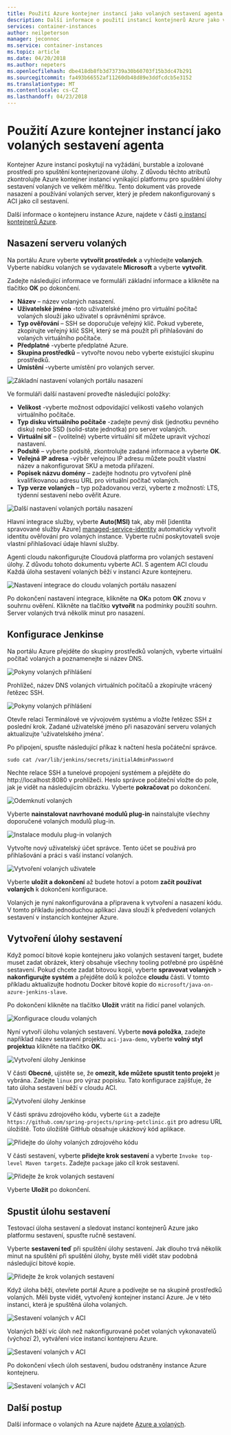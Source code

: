 ```yaml
---
title: Použití Azure kontejner instancí jako volaných sestavení agenta
description: Další informace o použití instancí kontejnerů Azure jako volaných sestavení agenta.
services: container-instances
author: neilpeterson
manager: jeconnoc
ms.service: container-instances
ms.topic: article
ms.date: 04/20/2018
ms.author: nepeters
ms.openlocfilehash: dbe418db8fb3d73739a30b60703f15b3dc47b291
ms.sourcegitcommit: fa493b66552af11260db48d89e3ddfcdcb5e3152
ms.translationtype: MT
ms.contentlocale: cs-CZ
ms.lasthandoff: 04/23/2018
---
```

# <a name="use-azure-container-instances-as-a-jenkins-build-agent"></a>Použití Azure kontejner instancí jako volaných sestavení agenta

Kontejner Azure instancí poskytují na vyžádání, burstable a izolované prostředí pro spuštění kontejnerizované úlohy. Z důvodu těchto atributů zkontrolujte Azure kontejner instancí vynikající platformu pro spuštění úlohy sestavení volaných ve velkém měřítku. Tento dokument vás provede nasazení a používání volaných server, který je předem nakonfigurovaný s ACI jako cíl sestavení.

Další informace o kontejneru instance Azure, najdete v části [o instancí kontejnerů Azure][about-aci].

## <a name="deploy-jenkins-server"></a>Nasazení serveru volaných

Na portálu Azure vyberte **vytvořit prostředek** a vyhledejte **volaných**. Vyberte nabídku volaných se vydavatele **Microsoft** a vyberte **vytvořit**.

Zadejte následující informace ve formuláři základní informace a klikněte na tlačítko **OK** po dokončení.

- **Název** – název volaných nasazení.
- **Uživatelské jméno** -toto uživatelské jméno pro virtuální počítač volaných slouží jako uživatel s oprávněními správce.
- **Typ ověřování** – SSH se doporučuje veřejný klíč. Pokud vyberete, zkopírujte veřejný klíč SSH, který se má použít při přihlašování do volaných virtuálního počítače.
- **Předplatné** -vyberte předplatné Azure.
- **Skupina prostředků** – vytvořte novou nebo vyberte existující skupinu prostředků.
- **Umístění** -vyberte umístění pro volaných server.

![Základní nastavení volaných portálu nasazení](./media/container-instances-jenkins/jenkins-portal-01.png)

Ve formuláři další nastavení proveďte následující položky:

- **Velikost** -vyberte možnost odpovídající velikosti vašeho volaných virtuálního počítače.
- **Typ disku virtuálního počítače** -zadejte pevný disk (jednotku pevného disku) nebo SSD (solid-state jednotka) pro server volaných.
- **Virtuální síť** – (volitelné) vyberte virtuální síť můžete upravit výchozí nastavení.
- **Podsítě** – vyberte podsítě, zkontrolujte zadané informace a vyberte **OK**.
- **Veřejná IP adresa** -výběr veřejnou IP adresu můžete použít vlastní název a nakonfigurovat SKU a metoda přiřazení.
- **Popisek názvu domény** – zadejte hodnotu pro vytvoření plně kvalifikovanou adresu URL pro virtuální počítač volaných.
- **Typ verze volaných** – typ požadovanou verzi, vyberte z možností: LTS, týdenní sestavení nebo ověřit Azure.

![Další nastavení volaných portálu nasazení](./media/container-instances-jenkins/jenkins-portal-02.png)

Hlavní integrace služby, vyberte **Auto(MSI)** tak, aby měl [identita spravované služby Azure] [ managed-service-identity] automaticky vytvořit identitu ověřování pro volaných instance. Vyberte ruční poskytovateli svoje vlastní přihlašovací údaje hlavní služby.

Agenti cloudu nakonfigurujte Cloudová platforma pro volaných sestavení úlohy. Z důvodu tohoto dokumentu vyberte ACI. S agentem ACI cloudu Každá úloha sestavení volaných běží v instanci Azure kontejneru.

![Nastavení integrace do cloudu volaných portálu nasazení](./media/container-instances-jenkins/jenkins-portal-03.png)

Po dokončení nastavení integrace, klikněte na **OK**a potom **OK** znovu v souhrnu ověření. Klikněte na tlačítko **vytvořit** na podmínky použití souhrn. Server volaných trvá několik minut pro nasazení.

## <a name="configure-jenkins"></a>Konfigurace Jenkinse

Na portálu Azure přejděte do skupiny prostředků volaných, vyberte virtuální počítač volaných a poznamenejte si název DNS.

![Pokyny volaných přihlášení](./media/container-instances-jenkins/jenkins-portal-fqdn.png)

Prohlížeč, název DNS volaných virtuálních počítačů a zkopírujte vrácený řetězec SSH.

![Pokyny volaných přihlášení](./media/container-instances-jenkins/jenkins-portal-04.png)

Otevře relaci Terminálové ve vývojovém systému a vložte řetězec SSH z poslední krok. Zadané uživatelské jméno při nasazování serveru volaných aktualizujte 'uživatelského jména'.

Po připojení, spusťte následující příkaz k načtení hesla počáteční správce.

```
sudo cat /var/lib/jenkins/secrets/initialAdminPassword
```

Nechte relace SSH a tunelové propojení systémem a přejděte do http://localhost:8080 v prohlížeči. Heslo správce počáteční vložte do pole, jak je vidět na následujícím obrázku. Vyberte **pokračovat** po dokončení.

![Odemknutí volaných](./media/container-instances-jenkins/jenkins-portal-05.png)

Vyberte **nainstalovat navrhované modulů plug-in** nainstalujte všechny doporučené volaných modulů plug-in.

![Instalace modulu plug-in volaných](./media/container-instances-jenkins/jenkins-portal-06.png)

Vytvořte nový uživatelský účet správce. Tento účet se používá pro přihlašování a práci s vaší instancí volaných.

![Vytvoření volaných uživatele](./media/container-instances-jenkins/jenkins-portal-07.png)

Vyberte **uložit a dokončení** až budete hotoví a potom **začít používat volaných** k dokončení konfigurace.

Volaných je nyní nakonfigurována a připravena k vytvoření a nasazení kódu. V tomto příkladu jednoduchou aplikaci Java slouží k předvedení volaných sestavení v instancích kontejner Azure.

## <a name="create-build-job"></a>Vytvoření úlohy sestavení

Když pomocí bitové kopie kontejneru jako volaných sestavení target, budete muset zadat obrázek, který obsahuje všechny tooling potřebné pro úspěšné sestavení. Pokud chcete zadat bitovou kopii, vyberte **spravovat volaných** > **nakonfigurujte systém** a přejděte dolů k položce **cloudu** části. V tomto příkladu aktualizujte hodnotu Docker bitové kopie do `microsoft/java-on-azure-jenkins-slave`.

Po dokončení klikněte na tlačítko **Uložit** vrátit na řídicí panel volaných.

![Konfigurace cloudu volaných](./media/container-instances-jenkins/jenkins-aci-image.png)

Nyní vytvoří úlohu volaných sestavení. Vyberte **nová položka**, zadejte například název sestavení projektu `aci-java-demo`, vyberte **volný styl projektu**a klikněte na tlačítko **OK**.

![Vytvoření úlohy Jenkinse](./media/container-instances-jenkins/jenkins-new-job.png)

V části **Obecné**, ujistěte se, že **omezit, kde můžete spustit tento projekt** je vybrána. Zadejte `linux` pro výraz popisku. Tato konfigurace zajišťuje, že tato úloha sestavení běží v cloudu ACI.

![Vytvoření úlohy Jenkinse](./media/container-instances-jenkins/jenkins-job-01.png)

V části správu zdrojového kódu, vyberte `Git` a zadejte `https://github.com/spring-projects/spring-petclinic.git` pro adresu URL úložiště. Toto úložiště GitHub obsahuje ukázkový kód aplikace.

![Přidejte do úlohy volaných zdrojového kódu](./media/container-instances-jenkins/jenkins-job-02.png)

V části sestavení, vyberte **přidejte krok sestavení** a vyberte `Invoke top-level Maven targets`. Zadejte `package` jako cíl krok sestavení.

![Přidejte že krok volaných sestavení](./media/container-instances-jenkins/jenkins-job-03.png)

Vyberte **Uložit** po dokončení.

## <a name="run-the-build-job"></a>Spustit úlohu sestavení

Testovací úloha sestavení a sledovat instancí kontejnerů Azure jako platformu sestavení, spusťte ručně sestavení.

Vyberte **sestavení teď** při spuštění úlohy sestavení. Jak dlouho trvá několik minut na spuštění při spuštění úlohy, byste měli vidět stav podobná následující bitové kopie.

![Přidejte že krok volaných sestavení](./media/container-instances-jenkins/jenkins-job-status.png)

Když úloha běží, otevřete portál Azure a podívejte se na skupině prostředků volaných. Měli byste vidět, vytvořený kontejner instancí Azure. Je v této instanci, která je spuštěná úloha volaných.

![Sestavení volaných v ACI](./media/container-instances-jenkins/jenkins-aci.png)

Volaných běží víc úloh než nakonfigurované počet volaných vykonavatelů (výchozí 2), vytváření více instancí kontejneru Azure.

![Sestavení volaných v ACI](./media/container-instances-jenkins/jenkins-aci-multi.png)

Po dokončení všech úloh sestavení, budou odstraněny instance Azure kontejneru.

![Sestavení volaných v ACI](./media/container-instances-jenkins/jenkins-aci-none.png)

## <a name="next-steps"></a>Další postup

Další informace o volaných na Azure najdete [Azure a volaných][jenkins-azure].

<!-- LINKS - internal -->
[about-aci]: ./container-instances-overview.md
[jenkins-azure]: ../jenkins/overview.md
[managed-service-identity]: ../active-directory/managed-service-identity/overview.md
